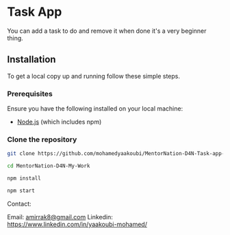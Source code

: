 # Task App

You can add a task to do and remove it when done it's a very beginner thing.

## Installation

To get a local copy up and running follow these simple steps.

### Prerequisites

Ensure you have the following installed on your local machine:

- [Node.js](https://nodejs.org/en/download/) (which includes npm)

### Clone the repository

```sh
git clone https://github.com/mohamedyaakoubi/MentorNation-D4N-Task-app-react.git
```
```sh
cd MentorNation-D4N-My-Work
```
```sh
npm install
```
```sh
npm start
```
Contact:

Email: amirrak8@gmail.com
Linkedin: https://www.linkedin.com/in/yaakoubi-mohamed/

